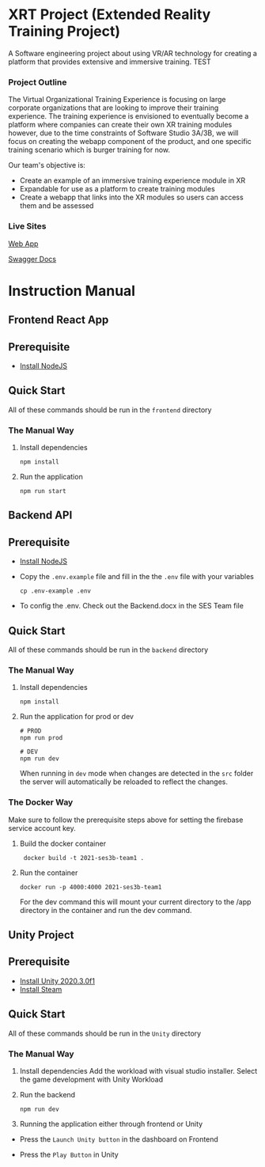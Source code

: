 # XRT Project (Extended Reality Training Project)

A Software engineering project about using VR/AR technology for creating a platform that provides extensive and immersive training. TEST

### Project Outline
The Virtual Organizational Training Experience is focusing on large corporate organizations that are looking to improve their training experience. The training experience is envisioned to eventually become a platform where companies can create their own XR training modules however, due to the time constraints of Software Studio 3A/3B, we will focus on creating the webapp component of the product, and one specific training scenario which is burger training for now.

Our team's objective is:
* Create an example of an immersive training experience module in XR
* Expandable for use as a platform to create training modules
* Create a webapp that links into the XR modules so users can access them and be assessed

### Live Sites

[Web App](http://ec2-13-55-156-75.ap-southeast-2.compute.amazonaws.com/)

[Swagger Docs](http://agid-kaharuba.github.io/2021_SES3A_TEAM1/swagger)

# Instruction Manual

## Frontend React App

## Prerequisite

* [Install NodeJS](https://nodejs.org/en/download/package-manager/)

## Quick Start

All of these commands should be run in the `frontend` directory

### The Manual Way

1. Install dependencies

   ```
   npm install
   ```

2. Run the application

   ```
   npm run start
   ```

## Backend API

## Prerequisite

* [Install NodeJS](https://nodejs.org/en/download/package-manager/)

* Copy the `.env.example` file and fill in the the `.env` file with your variables

   ```
   cp .env-example .env
   ```

* To config the .env. Check out the Backend.docx in the SES Team file

## Quick Start

All of these commands should be run in the `backend` directory

### The Manual Way

1. Install dependencies

   ```
   npm install
   ```

2. Run the application for prod or dev

   ```
   # PROD
   npm run prod

   # DEV
   npm run dev
   ```

   When running in `dev` mode when changes are detected in the `src` folder the server will automatically be reloaded to reflect the changes.

### The Docker Way

Make sure to follow the prerequisite steps above for setting the firebase service account key.

1. Build the docker container

   ```
    docker build -t 2021-ses3b-team1 .
   ```

2. Run the container

   ```
   docker run -p 4000:4000 2021-ses3b-team1
   ```

   For the dev command this will mount your current directory to the /app directory in the container and run the dev command.

## Unity Project

## Prerequisite

* [Install Unity 2020.3.0f1](https://unity3d.com/get-unity/download/archive)
* [Install Steam](https://store.steampowered.com/about/)

## Quick Start

All of these commands should be run in the `Unity` directory

### The Manual Way

1. Install dependencies
Add the workload with visual studio installer. Select the game development with Unity Workload

2. Run the backend
   ```
   npm run dev
   ```
3. Running the application either through frontend or Unity
* Press the `Launch Unity button` in the dashboard on Frontend

* Press the `Play Button` in Unity